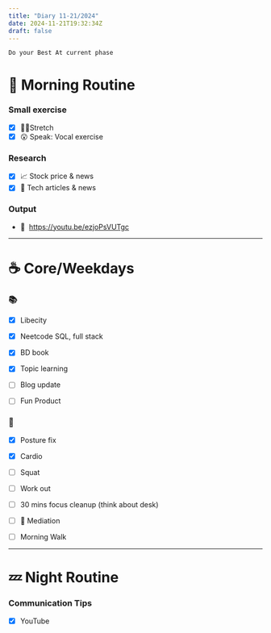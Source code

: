 ```yaml
---
title: "Diary 11-21/2024"  
date: 2024-11-21T19:32:34Z
draft: false
---
```


```tsx
Do your Best At current phase
```

# 🍳 Morning Routine

### Small exercise

- [x]  🧎‍♀️Stretch
- [x]  😮 Speak: Vocal exercise

### Research

- [x]  📈 Stock price & news
- [x]  👾 Tech articles & news

### Output

- 🎥  https://youtu.be/ezjoPsVUTgc

---

# ☕ Core/Weekdays

### 📚

- [x]  Libecity
- [x]  Neetcode SQL, full stack
- [x]  BD  book

- [x]  Topic learning
- [ ]  Blog update
- [ ]  Fun Product

### 💪

- [x]  Posture fix
- [x]  Cardio
- [ ]  Squat
- [ ]  Work out

- [ ]  30 mins focus cleanup (think about desk)
- [ ]  🧘 Mediation
- [ ]  Morning Walk

---

# 💤 Night Routine

### Communication Tips

- [x]  YouTube